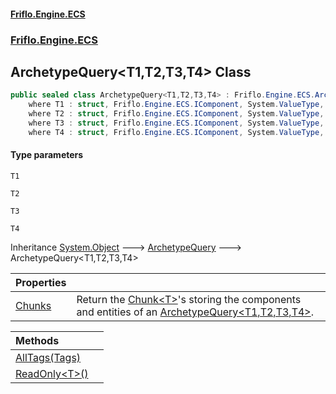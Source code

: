 #### [Friflo.Engine.ECS](index.md 'index')
### [Friflo.Engine.ECS](Friflo.Engine.ECS.md 'Friflo.Engine.ECS')

## ArchetypeQuery<T1,T2,T3,T4> Class

```csharp
public sealed class ArchetypeQuery<T1,T2,T3,T4> : Friflo.Engine.ECS.ArchetypeQuery
    where T1 : struct, Friflo.Engine.ECS.IComponent, System.ValueType, System.ValueType
    where T2 : struct, Friflo.Engine.ECS.IComponent, System.ValueType, System.ValueType
    where T3 : struct, Friflo.Engine.ECS.IComponent, System.ValueType, System.ValueType
    where T4 : struct, Friflo.Engine.ECS.IComponent, System.ValueType, System.ValueType
```
#### Type parameters

<a name='Friflo.Engine.ECS.ArchetypeQuery_T1,T2,T3,T4_.T1'></a>

`T1`

<a name='Friflo.Engine.ECS.ArchetypeQuery_T1,T2,T3,T4_.T2'></a>

`T2`

<a name='Friflo.Engine.ECS.ArchetypeQuery_T1,T2,T3,T4_.T3'></a>

`T3`

<a name='Friflo.Engine.ECS.ArchetypeQuery_T1,T2,T3,T4_.T4'></a>

`T4`

Inheritance [System.Object](https://docs.microsoft.com/en-us/dotnet/api/System.Object 'System.Object') &#129106; [ArchetypeQuery](ArchetypeQuery.md 'Friflo.Engine.ECS.ArchetypeQuery') &#129106; ArchetypeQuery<T1,T2,T3,T4>

| Properties | |
| :--- | :--- |
| [Chunks](ArchetypeQuery_T1,T2,T3,T4_.Chunks.md 'Friflo.Engine.ECS.ArchetypeQuery<T1,T2,T3,T4>.Chunks') | Return the [Chunk&lt;T&gt;](Chunk_T_.md 'Friflo.Engine.ECS.Chunk<T>')'s storing the components and entities of an [ArchetypeQuery&lt;T1,T2,T3,T4&gt;](ArchetypeQuery_T1,T2,T3,T4_.md 'Friflo.Engine.ECS.ArchetypeQuery<T1,T2,T3,T4>'). |

| Methods | |
| :--- | :--- |
| [AllTags(Tags)](ArchetypeQuery_T1,T2,T3,T4_.AllTags(Tags).md 'Friflo.Engine.ECS.ArchetypeQuery<T1,T2,T3,T4>.AllTags(Friflo.Engine.ECS.Tags)') | |
| [ReadOnly&lt;T&gt;()](ArchetypeQuery_T1,T2,T3,T4_.ReadOnly_T_().md 'Friflo.Engine.ECS.ArchetypeQuery<T1,T2,T3,T4>.ReadOnly<T>()') | |
